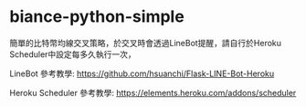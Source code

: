 # biance-python-simple

簡單的比特幣均線交叉策略，於交叉時會透過LineBot提醒，請自行於Heroku Scheduler中設定每多久執行一次，

LineBot 參考教學: https://github.com/hsuanchi/Flask-LINE-Bot-Heroku

Heroku Scheduler 參考教學: https://elements.heroku.com/addons/scheduler

